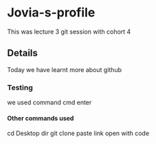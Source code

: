 # Jovia-s-profile
This was lecture 3  git session with cohort 4
## Details
Today we have learnt more about github
### Testing
we used command cmd enter
#### Other commands used
cd Desktop
dir
git clone paste link
open with code